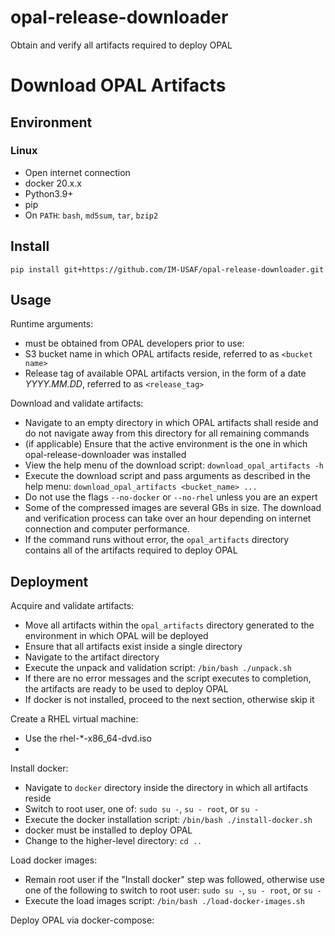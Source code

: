 # opal-release-downloader
Obtain and verify all artifacts required to deploy OPAL

# Download OPAL Artifacts

## Environment 

### Linux

* Open internet connection
* docker 20.x.x
* Python3.9+ 
* pip
* On `PATH`: `bash`, `md5sum`, `tar`, `bzip2`


## Install

`pip install git+https://github.com/IM-USAF/opal-release-downloader.git`

## Usage

Runtime arguments: 

* must be obtained from OPAL developers prior to use:
* S3 bucket name in which OPAL artifacts reside, referred to as `<bucket name>`
* Release tag of available OPAL artifacts version, in the form of a date _YYYY.MM.DD_, referred to as `<release_tag>`

Download and validate artifacts:

* Navigate to an empty directory in which OPAL artifacts shall reside and do not navigate away from this directory for all remaining commands
* (if applicable) Ensure that the active environment is the one in which opal-release-downloader was installed
* View the help menu of the download script: `download_opal_artifacts -h`
* Execute the download script and pass arguments as described in the help menu: `download_opal_artifacts <bucket_name> ...`
* Do not use the flags `--no-docker` or `--no-rhel` unless you are an expert
* Some of the compressed images are several GBs in size. The download and verification process can take over an hour depending on internet connection and computer performance.
* If the command runs without error, the `opal_artifacts` directory contains all of the artifacts required to deploy OPAL

## Deployment

Acquire and validate artifacts:

* Move all artifacts within the `opal_artifacts` directory generated to the environment in which OPAL will be deployed
* Ensure that all artifacts exist inside a single directory
* Navigate to the artifact directory
* Execute the unpack and validation script: `/bin/bash ./unpack.sh`
* If there are no error messages and the script executes to completion, the artifacts are ready to be used to deploy OPAL
* If docker is not installed, proceed to the next section, otherwise skip it

Create a RHEL virtual machine:
* Use the rhel-*-x86_64-dvd.iso
* 

Install docker:

* Navigate to `docker` directory inside the directory in which all artifacts reside
* Switch to root user, one of: `sudo su -`, `su - root`, or `su -`
* Execute the docker installation script: `/bin/bash ./install-docker.sh`
* docker must be installed to deploy OPAL
* Change to the higher-level directory: `cd ..`

Load docker images:
* Remain root user if the "Install docker" step was followed, otherwise use one of the following to switch to root user: `sudo su -`, `su - root`, or `su -`
* Execute the load images script: `/bin/bash ./load-docker-images.sh`

Deploy OPAL via docker-compose:
